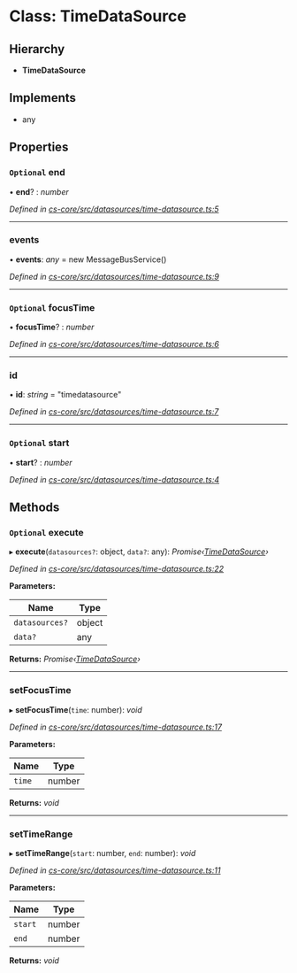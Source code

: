 # Class: TimeDataSource

## Hierarchy

* **TimeDataSource**

## Implements

* any

## Properties

### `Optional` end

• **end**? : *number*

*Defined in [cs-core/src/datasources/time-datasource.ts:5](https://github.com/TNOCS/csnext/blob/99cbd46d/packages/cs-core/src/datasources/time-datasource.ts#L5)*

___

###  events

• **events**: *any* =  new MessageBusService()

*Defined in [cs-core/src/datasources/time-datasource.ts:9](https://github.com/TNOCS/csnext/blob/99cbd46d/packages/cs-core/src/datasources/time-datasource.ts#L9)*

___

### `Optional` focusTime

• **focusTime**? : *number*

*Defined in [cs-core/src/datasources/time-datasource.ts:6](https://github.com/TNOCS/csnext/blob/99cbd46d/packages/cs-core/src/datasources/time-datasource.ts#L6)*

___

###  id

• **id**: *string* = "timedatasource"

*Defined in [cs-core/src/datasources/time-datasource.ts:7](https://github.com/TNOCS/csnext/blob/99cbd46d/packages/cs-core/src/datasources/time-datasource.ts#L7)*

___

### `Optional` start

• **start**? : *number*

*Defined in [cs-core/src/datasources/time-datasource.ts:4](https://github.com/TNOCS/csnext/blob/99cbd46d/packages/cs-core/src/datasources/time-datasource.ts#L4)*

## Methods

### `Optional` execute

▸ **execute**(`datasources?`: object, `data?`: any): *Promise‹[TimeDataSource](_cs_core_src_datasources_time_datasource_.timedatasource.md)›*

*Defined in [cs-core/src/datasources/time-datasource.ts:22](https://github.com/TNOCS/csnext/blob/99cbd46d/packages/cs-core/src/datasources/time-datasource.ts#L22)*

**Parameters:**

Name | Type |
------ | ------ |
`datasources?` | object |
`data?` | any |

**Returns:** *Promise‹[TimeDataSource](_cs_core_src_datasources_time_datasource_.timedatasource.md)›*

___

###  setFocusTime

▸ **setFocusTime**(`time`: number): *void*

*Defined in [cs-core/src/datasources/time-datasource.ts:17](https://github.com/TNOCS/csnext/blob/99cbd46d/packages/cs-core/src/datasources/time-datasource.ts#L17)*

**Parameters:**

Name | Type |
------ | ------ |
`time` | number |

**Returns:** *void*

___

###  setTimeRange

▸ **setTimeRange**(`start`: number, `end`: number): *void*

*Defined in [cs-core/src/datasources/time-datasource.ts:11](https://github.com/TNOCS/csnext/blob/99cbd46d/packages/cs-core/src/datasources/time-datasource.ts#L11)*

**Parameters:**

Name | Type |
------ | ------ |
`start` | number |
`end` | number |

**Returns:** *void*

